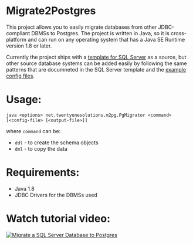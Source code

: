 # Migrate2Postgres

This project allows you to easily migrate databases from other JDBC-compliant DBMSs to Postgres.  The project is written in Java, so it is cross-platform and can run on any operating system that has a Java SE Runtime version 1.8 or later.

Currently the project ships with a [template for SQL Server](src/main/resources/templates/ms-sql-server.conf) as a source, but other source database systems can be added easily by following the same patterns that are documneted in the SQL Server template and the [example config files](examples/conf).


# Usage: 

    java <options> net.twentyonesolutions.m2pg.PgMigrator <command> [<config-file> [<output-file>]]
    
where `command` can be:

 - `ddl` - to create the schema objects
 - `dml` - to copy the data
            
# Requirements:

 - Java 1.8
 - JDBC Drivers for the DBMSs used
 
# Watch tutorial video:

[![Migrate a SQL Server Database to Postgres](http://img.youtube.com/vi/5eF9_UB73TI/0.jpg)](http://www.youtube.com/watch?v=5eF9_UB73TI "How to Easily Migrate a SQL Server Database to Postgres")
